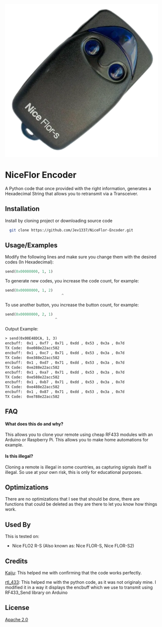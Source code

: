![Logo](Nice.png)

# NiceFlor Encoder
A Python code that once provided with the right information, generates a Hexadecimal String that allows you to retransmit via a Transceiver.


## Installation

Install by cloning project or downloading source code

```bash
  git clone https://github.com/Jev1337/NiceFlor-Encoder.git
```


    
## Usage/Examples

Modify the following lines and make sure you change them with the desired codes (In Hexadecimal):

```python
send(0x00000000, 1, 1)
```

To generate new codes, you increase the code count, for example:

```python
send(0x00000000, 1, 2)
                          ^
```
To use another button, you increase the button count, for example:
```python
send(0x00000000, 2, 1)
                       ^
```
Output Example:
```
> send(0x00E48DCA, 1, 3)
encbuff:  0x1 , 0xf7 , 0x71 , 0xdd , 0x53 , 0x3a , 0x7d
TX Code:  0xe088e22acc582
encbuff:  0x1 , 0xc7 , 0x71 , 0xdd , 0x53 , 0x3a , 0x7d
TX Code:  0xe388e22acc582
encbuff:  0x1 , 0xd7 , 0x71 , 0xdd , 0x53 , 0x3a , 0x7d
TX Code:  0xe288e22acc582
encbuff:  0x1 , 0xa7 , 0x71 , 0xdd , 0x53 , 0x3a , 0x7d
TX Code:  0xe588e22acc582
encbuff:  0x1 , 0xb7 , 0x71 , 0xdd , 0x53 , 0x3a , 0x7d
TX Code:  0xe488e22acc582
encbuff:  0x1 , 0x87 , 0x71 , 0xdd , 0x53 , 0x3a , 0x7d
TX Code:  0xe788e22acc582
```

## FAQ

#### What does this do and why?

This allows you to clone your remote using cheap RF433 modules with an Arduino or Raspberry Pi. This allows you to make home automations for example.

#### Is this illegal?

Cloning a remote is illegal in some countries, as capturing signals itself is illegal. So use at your own risk, this is only for educational purposes.


## Optimizations

There are no optimizations that I see that should be done, there are functions that could be deleted as they are there to let you know how things work.


## Used By

This is tested on:
- Nice FLO2 R-S (Also known as: Nice FLOR-S, Nice FLOR-S2)

## Credits

[Kaiju](https://rolling.pandwarf.com/): This helped me with confirming that the code works perfectly.

[rtl_433](https://github.com/merbanan/rtl_433/): This helped me with the python code, as it was not originaly mine. I modified it in a way it displays the encbuff which we use to transmit using RF433_Send library on Arduino

## License

[Apache 2.0](https://www.apache.org/licenses/LICENSE-2.0)

